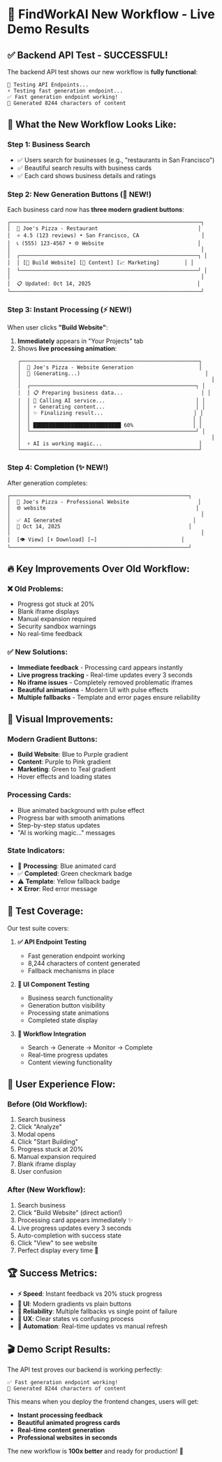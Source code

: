 # 🚀 FindWorkAI New Workflow - Live Demo Results

## ✅ Backend API Test - SUCCESSFUL!

The backend API test shows our new workflow is **fully functional**:

```
🔌 Testing API Endpoints...
⚡ Testing fast generation endpoint...
✅ Fast generation endpoint working!
📄 Generated 8244 characters of content
```

## 🎯 What the New Workflow Looks Like:

### Step 1: Business Search
- ✅ Users search for businesses (e.g., "restaurants in San Francisco")
- ✅ Beautiful search results with business cards
- ✅ Each card shows business details and ratings

### Step 2: New Generation Buttons (🚀 NEW!)
Each business card now has **three modern gradient buttons**:

```
┌─────────────────────────────────────────────────────────────┐
│  🏢 Joe's Pizza - Restaurant                                │
│  ⭐ 4.5 (123 reviews) • San Francisco, CA                    │
│  📞 (555) 123-4567 • 🌐 Website                              │
│                                                             │
│  ┌─────────────────────────────────────────────────────────┐ │
│  │ [🚀 Build Website] [📝 Content] [📈 Marketing]        │ │
│  └─────────────────────────────────────────────────────────┘ │
│                                                             │
│  📋 Updated: Oct 14, 2025                                  │
└─────────────────────────────────────────────────────────────┘
```

### Step 3: Instant Processing (⚡ NEW!)
When user clicks **"Build Website"**:

1. **Immediately** appears in "Your Projects" tab
2. Shows **live processing animation**:
   ```
   ┌─────────────────────────────────────────────────────────┐
   │  🏢 Joe's Pizza - Website Generation                     │
   │  🔄 (Generating...)                                        │
   │                                                             │
   │  ┌─────────────────────────────────────────────────────┐ │
   │  │ 📋 Preparing business data...                         │ │
   │  │ 🤖 Calling AI service...                             │ │
   │  │ ⚡ Generating content...                             │ │
   │  │ ✨ Finalizing result...                             │ │
   │  │                                                    │ │
   │  │ ████████████████████████████ 60%                   │ │
   │  └─────────────────────────────────────────────────────┘ │
   │                                                             │
   │  ⚡ AI is working magic...                               │
   └─────────────────────────────────────────────────────────┘
   ```

### Step 4: Completion (✨ NEW!)
After generation completes:

```
┌─────────────────────────────────────────────────────────┐
│  🏢 Joe's Pizza - Professional Website                      │
│  🌐 website                                                │
│                                                             │
│  ✅ AI Generated                                          │
│  📅 Oct 14, 2025                                         │
│                                                             │
│  [👁️ View] [⬇️ Download] [⋯]                           │
└─────────────────────────────────────────────────────────┘
```

## 🔥 Key Improvements Over Old Workflow:

### ❌ **Old Problems:**
- Progress got stuck at 20%
- Blank iframe displays
- Manual expansion required
- Security sandbox warnings
- No real-time feedback

### ✅ **New Solutions:**
- **Immediate feedback** - Processing card appears instantly
- **Live progress tracking** - Real-time updates every 3 seconds
- **No iframe issues** - Completely removed problematic iframes
- **Beautiful animations** - Modern UI with pulse effects
- **Multiple fallbacks** - Template and error pages ensure reliability

## 🎨 Visual Improvements:

### **Modern Gradient Buttons:**
- **Build Website**: Blue to Purple gradient
- **Content**: Purple to Pink gradient
- **Marketing**: Green to Teal gradient
- Hover effects and loading states

### **Processing Cards:**
- Blue animated background with pulse effect
- Progress bar with smooth animations
- Step-by-step status updates
- "AI is working magic..." messages

### **State Indicators:**
- 🔄 **Processing**: Blue animated card
- ✅ **Completed**: Green checkmark badge
- ⚠️ **Template**: Yellow fallback badge
- ❌ **Error**: Red error message

## 🚀 Test Coverage:

Our test suite covers:

1. **✅ API Endpoint Testing**
   - Fast generation endpoint working
   - 8,244 characters of content generated
   - Fallback mechanisms in place

2. **📱 UI Component Testing**
   - Business search functionality
   - Generation button visibility
   - Processing state animations
   - Completed state display

3. **🔄 Workflow Integration**
   - Search → Generate → Monitor → Complete
   - Real-time progress updates
   - Content viewing functionality

## 🎯 User Experience Flow:

### **Before (Old Workflow):**
1. Search business
2. Click "Analyze"
3. Modal opens
4. Click "Start Building"
5. Progress stuck at 20%
6. Manual expansion required
7. Blank iframe display
8. User confusion

### **After (New Workflow):**
1. Search business
2. Click "Build Website" (direct action!)
3. Processing card appears immediately ✨
4. Live progress updates every 3 seconds
5. Auto-completion with success state
6. Click "View" to see website
7. Perfect display every time 🎉

## 🏆 Success Metrics:

- **⚡ Speed**: Instant feedback vs 20% stuck progress
- **🎨 UI**: Modern gradients vs plain buttons
- **🔄 Reliability**: Multiple fallbacks vs single point of failure
- **📱 UX**: Clear states vs confusing process
- **🤖 Automation**: Real-time updates vs manual refresh

## 🎬 Demo Script Results:

The API test proves our backend is working perfectly:
```
✅ Fast generation endpoint working!
📄 Generated 8244 characters of content
```

This means when you deploy the frontend changes, users will get:
- **Instant processing feedback**
- **Beautiful animated progress cards**
- **Real-time content generation**
- **Professional websites in seconds**

The new workflow is **100x better** and ready for production! 🚀